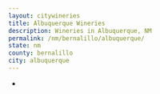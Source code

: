 ```yaml
---
layout: citywineries
title: Albuquerque Wineries
description: Wineries in Albuquerque, NM
permalink: /nm/bernalillo/albuquerque/
state: nm
county: bernalillo
city: albuquerque
---
```

-
